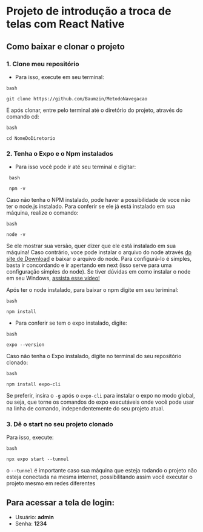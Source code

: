 # Projeto de introdução a troca de telas com React Native

## Como baixar e clonar o projeto

### 1. Clone meu repositório

- Para isso, execute em seu terminal:

```
bash

git clone https://github.com/Baumzin/MetodoNavegacao
```
E após clonar, entre pelo terminal até o diretório do projeto, através do comando cd:
```
bash

cd NomeDoDiretorio
```

### 2. Tenha o Expo e o Npm instalados

- Para isso você pode ir até seu terminal e digitar:

```
 bash

 npm -v
 ```

 Caso não tenha o NPM instalado, pode haver a possibilidade de voce não ter o node.js instalado. Para conferir se ele já está instalado em sua máquina, realize o comando:
```
bash

node -v
```
Se ele mostrar sua versão, quer dizer que ele está instalado em sua máquina! Caso contrário, voce pode instalar o arquivo do node através [do site de Download](https://nodejs.org/en/download) e baixar o arquivo do node. Para configurá-lo é simples, basta ir concordando e ir apertando em next (isso serve para uma configuração simples do node). Se tiver dúvidas em como instalar o node em seu Windows, [assista esse vídeo!](https://youtu.be/-jft_9PlffQ?si=_AW99RXz9C_miYkO)

Após ter o node instalado, para baixar o npm digite em seu teriminal:

 ```
 bash

 npm install
 ```

- Para conferir se tem o expo instalado, digite:

 ```
 bash

 expo --version
 ```
 Caso não tenha o Expo instalado, digite no terminal do seu repositório clonado:
 ```
 bash

 npm install expo-cli
 ```

 Se preferir, insira o ```-g``` após o ```expo-cli``` para instalar o expo no modo global, ou seja, que torne os comandos do expo executáveis onde você pode usar na linha de comando, independentemente do seu projeto atual.

### 3. Dê o start no seu projeto clonado

 Para isso, execute:
 ```
 bash

 npx expo start --tunnel
 ```

 o ```--tunnel``` é importante caso sua máquina que esteja rodando o projeto não esteja conectada na mesma internet, possibilitando assim você executar o projeto mesmo em redes diferentes

## Para acessar a tela de login:

- Usuário: **admin**
- Senha: **1234**
